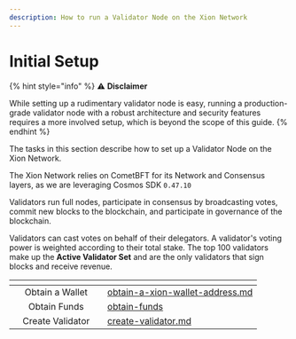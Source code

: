 ```yaml
---
description: How to run a Validator Node on the Xion Network
---
```


# Initial Setup

{% hint style="info" %}
:warning: **Disclaimer**

While setting up a rudimentary validator node is easy, running a production-grade validator node with a robust architecture and security features requires a more involved setup, which is beyond the scope of this guide.
{% endhint %}

The tasks in this section describe how to set up a Validator Node on the Xion Network.&#x20;

The Xion Network relies on CometBFT for its Network and Consensus layers, as we are leveraging Cosmos SDK `0.47.10`

Validators run full nodes, participate in consensus by broadcasting votes, commit new blocks to the blockchain, and participate in governance of the blockchain.&#x20;

Validators can cast votes on behalf of their delegators. A validator's voting power is weighted according to their total stake. The top 100 validators make up the **Active Validator Set** and are the only validators that sign blocks and receive revenue.



<table data-view="cards"><thead><tr><th></th><th align="center"></th><th></th><th data-hidden data-card-target data-type="content-ref"></th></tr></thead><tbody><tr><td></td><td align="center">Obtain a Wallet</td><td></td><td><a href="obtain-a-xion-wallet-address.md">obtain-a-xion-wallet-address.md</a></td></tr><tr><td></td><td align="center">Obtain Funds</td><td></td><td><a href="obtain-funds/">obtain-funds</a></td></tr><tr><td></td><td align="center">Create Validator</td><td></td><td><a href="create-validator.md">create-validator.md</a></td></tr></tbody></table>
